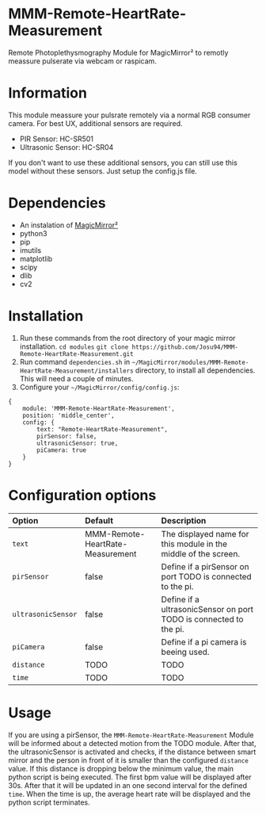 # MMM-Remote-HeartRate-Measurement
Remote Photoplethysmography Module for MagicMirror² to remotly meassure pulserate via webcam or raspicam.

# Information
This module meassure your pulsrate remotely via a normal RGB consumer camera. For best UX, additional sensors are required. 

- PIR Sensor: HC-SR501  
- Ultrasonic Sensor: HC-SR04

If you don't want to use these additional sensors, you can still use this model without these sensors. Just setup the config.js file.

# Dependencies
- An instalation of [MagicMirror²](https://github.com/MichMich/MagicMirror) 
- python3
- pip
- imutils
- matplotlib
- scipy
- dlib
- cv2

# Installation
1. Run these commands from the root directory of your magic mirror installation. `cd modules` `git clone https://github.com/Josu94/MMM-Remote-HeartRate-Measurement.git` 
2. Run command `dependencies.sh` in `~/MagicMirror/modules/MMM-Remote-HeartRate-Measurement/installers` directory, to install all dependencies. This will need a couple of minutes.
3. Configure your `~/MagicMirror/config/config.js`:
```
{
    module: 'MMM-Remote-HeartRate-Measurement',
    position: 'middle_center',
    config: {
        text: "Remote-HeartRate-Measurement",
        pirSensor: false,
        ultrasonicSensor: true,
        piCamera: true
    }
}
```

# Configuration options
| Option              | Default                             | Description                                                     |
| :-------------      | :----------------                   | :-------------                                                  |
| `text`              | MMM-Remote-HeartRate-Measurement    | The displayed name for this module in the middle of the screen. |
| `pirSensor`         | false                               | Define if a pirSensor on port TODO is connected to the pi.         |
| `ultrasonicSensor`  | false                               | Define if a ultrasonicSensor on port TODO is connected to the pi.  |
| `piCamera`          | false                               | Define if a pi camera is beeing used.          |
| `distance`          | TODO                                | TODO          |
| `time`              | TODO                                | TODO          |

# Usage
If you are using a pirSensor, the `MMM-Remote-HeartRate-Measurement` Module will be informed about a detected motion from the TODO module. 
After that, the ultrasonicSensor is activated and checks, if the distance between smart mirror and the person in front of it is smaller than the configured `distance` value.
If this distance is dropping below the minimum value, the main python script is being executed. The first bpm value will be displayed after 30s. After that it will be updated 
in an one second interval for the defined `time`. When the time is up, the average heart rate will be displayed and the python script terminates. 
